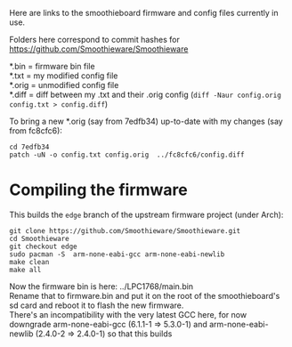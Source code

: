 Here are links to the smoothieboard firmware and config files currently in use.

Folders here correspond to commit hashes for https://github.com/Smoothieware/Smoothieware

*.bin = firmware bin file  
*.txt = my modified config file  
*.orig = unmodified config file  
*.diff = diff between my .txt and their .orig config (`diff -Naur config.orig config.txt > config.diff`)

To bring a new *.orig (say from 7edfb34) up-to-date with my changes (say from fc8cfc6):
```
cd 7edfb34
patch -uN -o config.txt config.orig  ../fc8cfc6/config.diff
```


# Compiling the firmware
This builds the `edge` branch of the upstream firmware project (under Arch):
```
git clone https://github.com/Smoothieware/Smoothieware.git
cd Smoothieware
git checkout edge
sudo pacman -S 	arm-none-eabi-gcc arm-none-eabi-newlib
make clean
make all
```
Now the firmware bin is here: ../LPC1768/main.bin  
Rename that to firmware.bin and put it on the root of the smoothieboard's sd card and reboot it to flash the new firmware.  
There's an incompatibility with the very latest GCC here, for now downgrade arm-none-eabi-gcc (6.1.1-1 => 5.3.0-1) and arm-none-eabi-newlib (2.4.0-2 => 2.4.0-1) so that this builds

